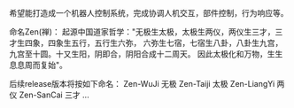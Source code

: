 希望能打造成一个机器人控制系统，完成协调人机交互，部件控制，行为响应等。

命名Zen(禅)：
起源中国道家哲学："无极生太极，太极生两仪，两仪生三才，三才生四象，四象生五行，五行生六弥，
六弥生七宿，七宿生八卦，八卦生九宫，九宫至十圆。十又生阳，阴即合，阴阳合成十二周天。
因此太极化和万物，生生息息周而复始"。 

后续release版本将按如下命名：
Zen-WuJi	无极
Zen-Taiji	太极
Zen-LiangYi	两仪
Zen-SanCai	三才
...


